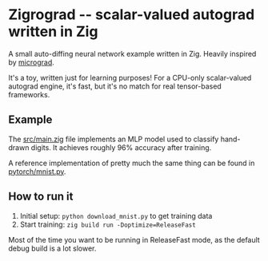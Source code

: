 # Zigrograd -- scalar-valued autograd written in Zig

A small auto-diffing neural network example written in Zig.  Heavily inspired by [micrograd](https://github.com/karpathy/micrograd).

It's a toy, written just for learning purposes!  For a CPU-only scalar-valued autograd engine, it's fast, but it's no match for real tensor-based frameworks.

## Example

The [src/main.zig](src/main.zig) file implements an MLP model used to classify hand-drawn digits.  It achieves roughly 96% accuracy after training.

A reference implementation of pretty much the same thing can be found in [pytorch/mnist.py](pytorch/mnist.py).

## How to run it

1. Initial setup: `python download_mnist.py` to get training data
2. Start training: `zig build run -Doptimize=ReleaseFast`

Most of the time you want to be running in ReleaseFast mode, as the default debug build is a lot slower.
